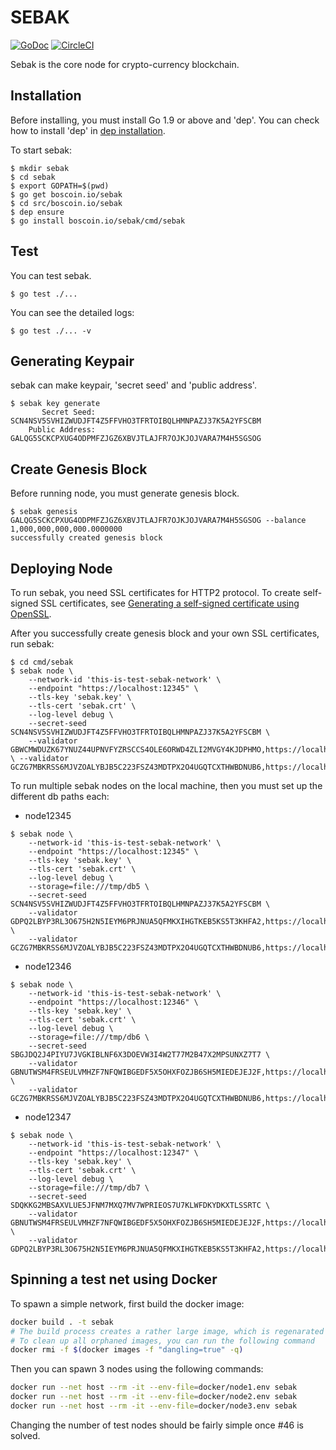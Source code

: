 # SEBAK

[![GoDoc](https://godoc.org/github.com/golang/gddo?status.svg)](http://godoc.org/github.com/bosnet/sebak/lib) [![CircleCI](https://circleci.com/gh/bosnet/sebak.svg?style=svg&circle-token=fd8cbd27a7594539b58dd3c46363a2c693f25edb)](https://circleci.com/gh/bosnet/sebak)

Sebak is the core node for crypto-currency blockchain.

## Installation

Before installing, you must install Go 1.9 or above and 'dep'. You can check how to install 'dep' in [dep installation](https://github.com/golang/dep#installation).

To start sebak:

```
$ mkdir sebak
$ cd sebak
$ export GOPATH=$(pwd)
$ go get boscoin.io/sebak
$ cd src/boscoin.io/sebak
$ dep ensure
$ go install boscoin.io/sebak/cmd/sebak
```

## Test

You can test sebak.

```
$ go test ./...
```

You can see the detailed logs:
```
$ go test ./... -v
```

## Generating Keypair

sebak can make keypair, 'secret seed' and 'public address'.
```
$ sebak key generate
       Secret Seed: SCN4NSV5SVHIZWUDJFT4Z5FFVHO3TFRTOIBQLHMNPAZJ37K5A2YFSCBM
    Public Address: GALQG5SCKCPXUG4ODPMFZJGZ6XBVJTLAJFR7OJKJOJVARA7M4H5SGSOG
```

## Create Genesis Block

Before running node, you must generate genesis block.

```
$ sebak genesis GALQG5SCKCPXUG4ODPMFZJGZ6XBVJTLAJFR7OJKJOJVARA7M4H5SGSOG --balance 1,000,000,000,000.0000000
successfully created genesis block
```

## Deploying Node

To run sebak, you need SSL certificates for HTTP2 protocol. To create self-signed SSL certificates, see [Generating a self-signed certificate using OpenSSL](https://www.ibm.com/support/knowledgecenter/en/SSWHYP_4.0.0/com.ibm.apimgmt.cmc.doc/task_apionprem_gernerate_self_signed_openSSL.html).

After you successfully create genesis block and your own SSL certificates, run sebak:
```
$ cd cmd/sebak
$ sebak node \
    --network-id 'this-is-test-sebak-network' \
    --endpoint "https://localhost:12345" \
    --tls-key 'sebak.key' \
    --tls-cert 'sebak.crt' \
    --log-level debug \
    --secret-seed SCN4NSV5SVHIZWUDJFT4Z5FFVHO3TFRTOIBQLHMNPAZJ37K5A2YFSCBM \
    --validator GBWCMWDUZK67YNUZ44UPNVFYZRSCCS4OLE6ORWD4ZLI2MVGY4KJDPHMO,https://localhost:12346 \ --validator GCZG7MBKRSS6MJVZOALYBJB5C223FSZ43MDTPX2O4UGQTCXTHWBDNUB6,https://localhost:12347
```

To run multiple sebak nodes on the local machine, then you must set up the different db paths each:

- node12345
```
$ sebak node \
    --network-id 'this-is-test-sebak-network' \
    --endpoint "https://localhost:12345" \
    --tls-key 'sebak.key' \
    --tls-cert 'sebak.crt' \
    --log-level debug \
    --storage=file:///tmp/db5 \
    --secret-seed SCN4NSV5SVHIZWUDJFT4Z5FFVHO3TFRTOIBQLHMNPAZJ37K5A2YFSCBM \
    --validator GDPQ2LBYP3RL3O675H2N5IEYM6PRJNUA5QFMKXIHGTKEB5KS5T3KHFA2,https://localhost:12346 \
    --validator GCZG7MBKRSS6MJVZOALYBJB5C223FSZ43MDTPX2O4UGQTCXTHWBDNUB6,https://localhost:12347
```

- node12346
```
$ sebak node \
    --network-id 'this-is-test-sebak-network' \
    --endpoint "https://localhost:12346" \
    --tls-key 'sebak.key' \
    --tls-cert 'sebak.crt' \
    --log-level debug \
    --storage=file:///tmp/db6 \
    --secret-seed SBGJDQ2J4PIYU7JVGKIBLNF6X3DOEVW3I4W2T77M2B47X2MPSUNXZ7T7 \
    --validator GBNUTWSM4FRSEULVMHZF7NFQWIBGEDF5X5OHXFOZJB6SH5MIEDEJEJ2F,https://localhost:12345 \
    --validator GCZG7MBKRSS6MJVZOALYBJB5C223FSZ43MDTPX2O4UGQTCXTHWBDNUB6,https://localhost:12347
```

- node12347
```
$ sebak node \
    --network-id 'this-is-test-sebak-network' \
    --endpoint "https://localhost:12347" \
    --tls-key 'sebak.key' \
    --tls-cert 'sebak.crt' \
    --log-level debug \
    --storage=file:///tmp/db7 \
    --secret-seed SDQKKG2MBSAXVLUE5JFNM7MXQ7MV7WPRIEOS7U7KLWFDKYDKXTLSSRTC \
    --validator GBNUTWSM4FRSEULVMHZF7NFQWIBGEDF5X5OHXFOZJB6SH5MIEDEJEJ2F,https://localhost:12345 \
    --validator GDPQ2LBYP3RL3O675H2N5IEYM6PRJNUA5QFMKXIHGTKEB5KS5T3KHFA2,https://localhost:12346
```

## Spinning a test net using Docker

To spawn a simple network, first build the docker image:
```sh
docker build . -t sebak
# The build process creates a rather large image, which is regenarated every time
# To clean up all orphaned images, you can run the following command
docker rmi -f $(docker images -f "dangling=true" -q)
```

Then you can spawn 3 nodes using the following commands:
```sh
docker run --net host --rm -it --env-file=docker/node1.env sebak
docker run --net host --rm -it --env-file=docker/node2.env sebak
docker run --net host --rm -it --env-file=docker/node3.env sebak
```

Changing the number of test nodes should be fairly simple once #46 is solved.
